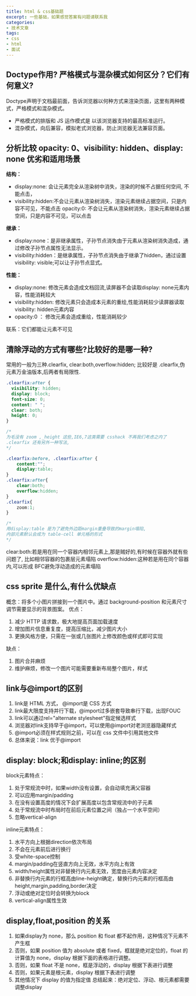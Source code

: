 ```yaml
---
title: html & css基础题
excerpt: 一些基础，如果感觉答案有问题请联系我
categories:
- 技术文章
tags:
- css
- html
- 面试
---
```


## Doctype作用? 严格模式与混杂模式如何区分？它们有何意义?
Doctype声明于文档最前面，告诉浏览器以何种方式来渲染页面，这里有两种模式，严格模式和混杂模式。
- 严格模式的排版和 JS 运作模式是 以该浏览器支持的最高标准运行。
- 混杂模式，向后兼容，模拟老式浏览器，防止浏览器无法兼容页面。

## 分析比较 opacity: 0、visibility: hidden、display: none 优劣和适用场景
**结构：**
- display:none: 会让元素完全从渲染树中消失，渲染的时候不占据任何空间, 不能点击，
- visibility:hidden:不会让元素从渲染树消失，渲染元素继续占据空间，只是内容不可见，不能点击
opacity:0: 不会让元素从渲染树消失，渲染元素继续占据空间，只是内容不可见，可以点击

**继承：**
- display:none：是非继承属性，子孙节点消失由于元素从渲染树消失造成，通过修改子孙节点属性无法显示。
- visibility:hidden：是继承属性，子孙节点消失由于继承了hidden，通过设置visibility: visible;可以让子孙节点显式。

**性能：**
- display:none: 修改元素会造成文档回流,读屏器不会读取display: none元素内容，性能消耗较大
- visibility:hidden: 修改元素只会造成本元素的重绘,性能消耗较少读屏器读取visibility: hidden元素内容
- opacity:0 ： 修改元素会造成重绘，性能消耗较少

联系：它们都能让元素不可见

## 清除浮动的方式有哪些?比较好的是哪一种?
常用的一般为三种.clearfix, clear:both,overflow:hidden;
比较好是 .clearfix,伪元素万金油版本,后两者有局限性.
```css
.clearfix:after {
  visibility: hidden;
  display: block;
  font-size: 0;
  content: " ";
  clear: both;
  height: 0;
}

/*
为毛没有 zoom ,_height 这些,IE6,7这类需要 csshack 不再我们考虑之内了
.clearfix 还有另外一种写法,
*/

.clearfix:before, .clearfix:after {
    content:"";
    display:table;
}
.clearfix:after{
    clear:both;
    overflow:hidden;
}
.clearfix{
    zoom:1;
}

/*
用display:table 是为了避免外边距margin重叠导致的margin塌陷,
内部元素默认会成为 table-cell 单元格的形式
*/
```
clear:both:若是用在同一个容器内相邻元素上,那是贼好的,有时候在容器外就有些问题了, 比如相邻容器的包裹层元素塌陷
overflow:hidden:这种若是用在同个容器内,可以形成 BFC避免浮动造成的元素塌陷

## css sprite 是什么,有什么优缺点
概念：将多个小图片拼接到一个图片中。通过 background-position 和元素尺寸调节需要显示的背景图案。
优点：
1. 减少 HTTP 请求数，极大地提高页面加载速度
2. 增加图片信息重复度，提高压缩比，减少图片大小
3. 更换风格方便，只需在一张或几张图片上修改颜色或样式即可实现

缺点：
1. 图片合并麻烦
2. 维护麻烦，修改一个图片可能需要重新布局整个图片，样式

## link与@import的区别
1. link是 HTML 方式， @import是 CSS 方式
2. link最大限度支持并行下载，@import过多嵌套导致串行下载，出现FOUC
3. link可以通过rel="alternate stylesheet"指定候选样式
4. 浏览器对link支持早于@import，可以使用@import对老浏览器隐藏样式
5. @import必须在样式规则之前，可以在 css 文件中引用其他文件
6. 总体来说：link 优于@import

## display: block;和display: inline;的区别
block元素特点：
1. 处于常规流中时，如果width没有设置，会自动填充满父容器 
2. 可以应用margin/padding 
3. 在没有设置高度的情况下会扩展高度以包含常规流中的子元素 
4. 处于常规流中时布局时在前后元素位置之间（独占一个水平空间） 
5. 忽略vertical-align

inline元素特点：
1. 水平方向上根据direction依次布局
2. 不会在元素前后进行换行
3. 受white-space控制
4. margin/padding在竖直方向上无效，水平方向上有效
5. width/height属性对非替换行内元素无效，宽度由元素内容决定
6. 非替换行内元素的行框高由line-height确定，替换行内元素的行框高由height,margin,padding,border决定
7. 浮动或绝对定位时会转换为block
8. vertical-align属性生效

## display,float,position 的关系
1. 如果display为 none，那么 position 和 float 都不起作用，这种情况下元素不产生框
2. 否则，如果 position 值为 absolute 或者 fixed，框就是绝对定位的，float 的计算值为 none，display 根据下面的表格进行调整。
3. 否则，如果 float 不是 none，框是浮动的，display 根据下表进行调整
4. 否则，如果元素是根元素，display 根据下表进行调整
5. 其他情况下 display 的值为指定值 总结起来：绝对定位、浮动、根元素都需要调整display
